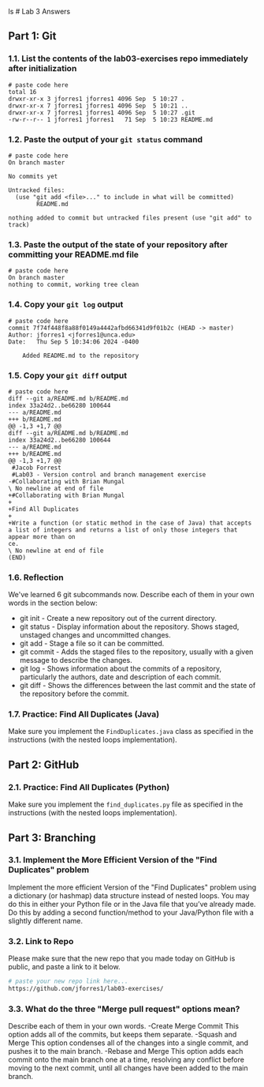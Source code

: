 ls # Lab 3 Answers

## Part 1: Git

### 1.1. List the contents of the lab03-exercises repo immediately after initialization
```
# paste code here
total 16
drwxr-xr-x 3 jforres1 jforres1 4096 Sep  5 10:27 .
drwxr-xr-x 7 jforres1 jforres1 4096 Sep  5 10:21 ..
drwxr-xr-x 7 jforres1 jforres1 4096 Sep  5 10:27 .git
-rw-r--r-- 1 jforres1 jforres1   71 Sep  5 10:23 README.md
```

### 1.2. Paste the output of your `git status` command
```
# paste code here
On branch master

No commits yet

Untracked files:
  (use "git add <file>..." to include in what will be committed)
        README.md

nothing added to commit but untracked files present (use "git add" to track)
```

### 1.3. Paste the output of the state of your repository after committing your README.md file
```
# paste code here
On branch master
nothing to commit, working tree clean
```

### 1.4. Copy your `git log` output
```
# paste code here
commit 7f74f448f8a88f0149a4442afbd66341d9f01b2c (HEAD -> master)
Author: jforres1 <jforres1@unca.edu>
Date:   Thu Sep 5 10:34:06 2024 -0400

    Added README.md to the repository
```

### 1.5. Copy your `git diff` output
```
# paste code here
diff --git a/README.md b/README.md
index 33a24d2..be66280 100644
--- a/README.md
+++ b/README.md
@@ -1,3 +1,7 @@
diff --git a/README.md b/README.md
index 33a24d2..be66280 100644
--- a/README.md
+++ b/README.md
@@ -1,3 +1,7 @@
 #Jacob Forrest
 #Lab03 - Version control and branch management exercise
-#Collaborating with Brian Mungal 
\ No newline at end of file
+#Collaborating with Brian Mungal
+
+Find All Duplicates
+
+Write a function (or static method in the case of Java) that accepts a list of integers and returns a list of only those integers that appear more than on
ce.
\ No newline at end of file
(END)
```


### 1.6. Reflection

We've learned 6 git subcommands now. Describe each of them in your own words in the section below:

* git init - Create a new repository out of the current directory.
* git status - Display information about the repository. Shows staged, unstaged changes and uncommitted changes.
* git add - Stage a file so it can be committed.
* git commit - Adds the staged files to the repository, usually with a given message to describe the changes.
* git log - Shows information about the commits of a repository, particularly the authors, date and description of each commit.
* git diff - Shows the differences between the last commit and the state of the repository before the commit.


### 1.7. Practice: Find All Duplicates (Java)
Make sure you implement the `FindDuplicates.java` class as specified in the instructions (with the nested loops implementation).

## Part 2: GitHub

### 2.1. Practice: Find All Duplicates (Python)
Make sure you implement the `find_duplicates.py` file as specified in the instructions (with the nested loops implementation).


## Part 3: Branching

### 3.1. Implement the More Efficient Version of the "Find Duplicates" problem
Implement the more efficient Version of the "Find Duplicates" problem using a dictionary (or hashmap) data structure instead of nested loops. You may do this in either your Python file or in the Java file that you’ve already made. Do this by adding a second function/method to your Java/Python file with a slightly different name.


### 3.2. Link to Repo
Please make sure that the new repo that you made today on GitHub is public, and paste a link to it below.

```bash
# paste your new repo link here...
https://github.com/jforres1/lab03-exercises/
```

### 3.3. What do the three "Merge pull request" options mean? 
Describe each of them in your own words.
-Create Merge Commit
  This option adds all of the commits, but keeps them separate.
-Squash and Merge
  This option condenses all of the changes into a single commit, and pushes it to the main branch.
-Rebase and Merge
  This option adds each commit onto the main branch one at a time, resolving any conflict before moving to the next commit, until all changes have been added to the main branch.
